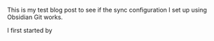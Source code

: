 
This is my test blog post to see if the sync configuration I set up using Obsidian Git works. 

I first started by 